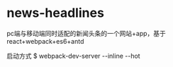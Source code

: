 # news-headlines
pc端与移动端同时适配的新闻头条的一个网站+app，基于react+webpack+es6+antd

启动方式
$ webpack-dev-server --inline --hot
